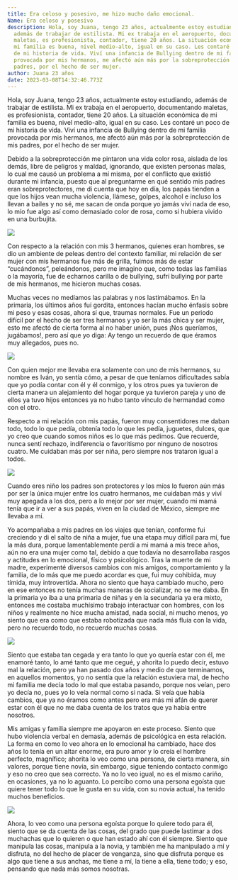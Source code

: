 ```yaml
---
title: Era celoso y posesivo, me hizo mucho daño emocional.
Name: Era celoso y posesivo
description: Hola, soy Juana, tengo 23 años, actualmente estoy estudiando,
  además de trabajar de estilista. Mi ex trabaja en el aeropuerto, documentando
  maletas, es profesionista, contador, tiene 20 años. La situación económica de
  mi familia es buena, nivel medio-alto, igual en su caso. Les contaré un poco
  de mi historia de vida. Viví una infancia de Bullying dentro de mi familia
  provocada por mis hermanos, me afectó aún más por la sobreprotección de mis
  padres, por el hecho de ser mujer.
author: Juana 23 años
date: 2023-03-08T14:32:46.773Z
---
```

Hola, soy Juana, tengo 23 años, actualmente estoy estudiando, además de trabajar de estilista. Mi ex trabaja en el aeropuerto, documentando maletas, es profesionista, contador, tiene 20 años. La situación económica de mi familia es buena, nivel medio-alto, igual en su caso. Les contaré un poco de mi historia de vida. Viví una infancia de Bullying dentro de mi familia provocada por mis hermanos, me afectó aún más por la sobreprotección de mis padres, por el hecho de ser mujer.

Debido a la sobreprotección me pintaron una vida color rosa, aislada de los demás, libre de peligros y maldad, ignorando, que existen personas malas, lo cual me causó un problema a mí misma, por el conflicto que existió durante mi infancia, puesto que al preguntarme en qué sentido mis padres eran sobreprotectores, me di cuenta que hoy en día, los papás tienden a que los hijos vean mucha violencia, llámese, golpes, alcohol e incluso los llevan a bailes y no sé, me sacan de onda porque yo jamás viví nada de eso, lo mío fue algo así como demasiado color de rosa, como si hubiera vivido en una burbujita.

![](/static/img/blog-img-1.png)

Con respecto a la relación con mis 3 hermanos, quienes eran hombres, se dio un ambiente de peleas dentro del contexto familiar, mi relación de ser mujer con mis hermanos fue más de grilla, fuimos más de estar “cucándonos”, peleándonos, pero me imagino que, como todas las familias o la mayoría, fue de echarnos carilla o de bullying, sufrí bullying por parte de mis hermanos, me hicieron muchas cosas.

Muchas veces no medíamos las palabras y nos lastimábamos. En la primaria, los últimos años fui gordita, entonces hacían mucho énfasis sobre mi peso y esas cosas, ahora sí que, traumas normales. Fue un periodo difícil por el hecho de ser tres hermanos y yo ser la más chica y ser mujer, esto me afectó de cierta forma al no haber unión, pues ¡Nos queríamos, jugábamos!, pero así que yo diga: Ay tengo un recuerdo de que éramos muy allegados, pues no.

![](/static/img/blog-img-2.png)

Con quien mejor me llevaba era solamente con uno de mis hermanos, su nombre es Iván, yo sentía cómo, a pesar de que teníamos dificultades sabía que yo podía contar con él y él conmigo, y los otros pues ya tuvieron de cierta manera un alejamiento del hogar porque ya tuvieron pareja y uno de ellos ya tuvo hijos entonces ya no hubo tanto vínculo de hermandad como con el otro.

Respecto a mi relación con mis papás, fueron muy consentidores me daban todo, todo lo que pedía, obtenía todo lo que les pedía, juguetes, dulces, que yo creo que cuando somos niños es lo que más pedimos. Que recuerde, nunca sentí rechazo, indiferencia o favoritismo por ninguno de nosotros cuatro. Me cuidaban más por ser niña, pero siempre nos trataron igual a todos.

![](/static/img/blog-img-3.png)

Cuando eres niño los padres son protectores y los míos lo fueron aún más por ser la única mujer entre los cuatro hermanos, me cuidaban más y viví muy apegada a los dos, pero a lo mejor por ser mujer, cuando mi mamá tenía que ir a ver a sus papás, viven en la ciudad de México, siempre me llevaba a mí.

Yo acompañaba a mis padres en los viajes que tenían, conforme fui creciendo y di el salto de niña a mujer, fue una etapa muy difícil para mí, fue la más dura, porque lamentablemente perdí a mi mamá a mis trece años, aún no era una mujer como tal, debido a que todavía no desarrollaba rasgos y actitudes en lo emocional, físico y psicológico. Tras la muerte de mi madre, experimenté diversos cambios con mis amigos, comportamiento y la familia, de lo más que me puedo acordar es que, fui muy cohibida, muy tímida, muy introvertida. Ahora no siento que haya cambiado mucho, pero en ese entonces no tenía muchas maneras de socializar, no se me daba. En la primaria yo iba a una primaria de niñas y en la secundaria ya era mixto, entonces me costaba muchísimo trabajo interactuar con hombres, con los niños y realmente no hice mucha amistad, nada social, ni mucho menos, yo siento que era como que estaba robotizada que nada más fluía con la vida, pero no recuerdo todo, no recuerdo muchas cosas.

![](/static/img/blog-img-4.png)

Siento que estaba tan cegada y era tanto lo que yo quería estar con él, me enamoré tanto, lo amé tanto que me cegué, y ahorita lo puedo decir, estuvo mal la relación, pero ya han pasado dos años y medio de que terminamos, en aquellos momentos, yo no sentía que la relación estuviera mal, de hecho mi familia me decía todo lo mal que estaba pasando, porque nos veían, pero yo decía no, pues yo lo veía normal como si nada. Si veía que había cambios, que ya no éramos como antes pero era más mi afán de querer estar con él que no me daba cuenta de los tratos que ya había entre nosotros.

Mis amigas y familia siempre me apoyaron en este proceso. Siento que hubo violencia verbal en demasía, además de psicológica en esta relación. La forma en como lo veo ahora en lo emocional ha cambiado, hace dos años lo tenía en un altar enorme, era puro amor y lo creía el hombre perfecto, magnífico; ahorita lo veo como una persona, de cierta manera, sin valores, porque tiene novia, sin embargo, sigue teniendo contacto conmigo y eso no creo que sea correcto. Ya no lo veo igual, no es el mismo cariño, en ocasiones, ya no lo aguanto. Lo percibo como una persona egoísta que quiere tener todo lo que le gusta en su vida, con su novia actual, ha tenido muchos beneficios.

![](/static/img/blog-img-5.png)

Ahora, lo veo como una persona egoísta porque lo quiere todo para él, siento que se da cuenta de las cosas, del grado que puede lastimar a dos muchachas que lo quieren o que han estado ahí con él siempre. Siento que manipula las cosas, manipula a la novia, y también me ha manipulado a mí y disfruta, no del hecho de placer de venganza, sino que disfruta porque es algo que tiene a sus anchas, me tiene a mí, la tiene a ella, tiene todo; y eso, pensando que nada más somos nosotras.